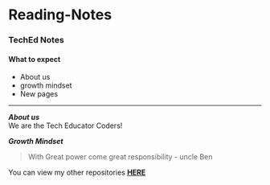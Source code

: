 # Reading-Notes
### TechEd Notes

#### __**What to expect**__
- About us
- growth mindset
- New pages

***

***About us***  
We are the Tech Educator Coders!

***Growth Mindset***
> With Great power come great responsibility - uncle Ben


You can view my other repositories **[HERE](https://github.com/Qasimawan99?tab=repositories)**
